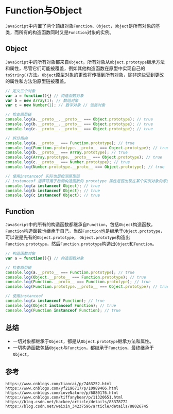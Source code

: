 # Function与Object
`JavaScript`中内置了两个顶级对象`Function`、`Object`，`Object`是所有对象的基类，而所有的构造函数同时又是`Function`对象的实例。

## Object
`JavaScript`中的所有对象都来自`Object`，所有对象从`Object.prototype`继承方法和属性，尽管它们可能被覆盖，例如其他构造函数在原型中实现自己的`toString()`方法。`Object`原型对象的更改将传播到所有对象，除非这些受到更改的属性和方法沿原型链被覆盖。

```javascript
// 定义三个对象
var a = function(){} // 构造函数对象
var b = new Array(1); // 数组对象
var c = new Number(1); // 数字对象 // 包装对象

// 检查原型链
console.log(a.__proto__.__proto__ === Object.prototype); // true
console.log(b.__proto__.__proto__ === Object.prototype); // true
console.log(c.__proto__.__proto__ === Object.prototype); // true

// 拆分指向
console.log(a.__proto__ === Function.prototype); // true
console.log(Function.prototype.__proto__ === Object.prototype); // true
console.log(b.__proto__ === Array.prototype); // true
console.log(Array.prototype.__proto__ === Object.prototype); // true
console.log(c.__proto__ === Number.prototype); // true
console.log(Number.prototype.__proto__ === Object.prototype); // true

// 使用instanceof 实际也是检测原型链
// instanceof 运算符用于检测构造函数的 prototype 属性是否出现在某个实例对象的原型链上
console.log(a instanceof Object); // true
console.log(b instanceof Object); // true
console.log(c instanceof Object); // true
```

## Function
`JavaScript`中的所有的构造函数都继承自`Function`，包括`Object`构造函数，`Function`构造函数也继承于自己，当然`Function`也是继承于`Object.prototype`，可以说是先有的`Object.prototype`， `Object.prototype`构造出`Function.prototype`，然后`Function.prototype`构造出`Object`和`Function`。

```javascript
// 构造函数对象
var a = function(){} // 构造函数对象

// 检查原型链
console.log(a.__proto__ === Function.prototype); // true
console.log(Object.__proto__ === Function.prototype); // true
console.log(Function.__proto__ === Function.prototype); // true
console.log(Function.prototype.__proto__ === Object.prototype); // true

// 使用instanceof 
console.log(a instanceof Function); // true
console.log(Object instanceof Function); // true
console.log(Function instanceof Function); // true
```

## 总结
* 一切对象都继承于`Object`，都是从`Object.prototype`继承方法和属性。
* 一切构造函数包括`Object`与`Function`，都继承于`Function`，最终继承于`Object`。



## 参考

```
https://www.cnblogs.com/tiancai/p/7463252.html
https://www.cnblogs.com/yf2196717/p/10989466.html
https://www.cnblogs.com/ioveNature/p/6880176.html
https://www.cnblogs.com/tiffanybear/p/11320651.html
https://blog.csdn.net/backee/article/details/83378772
https://blog.csdn.net/weixin_34237596/article/details/88026745
```
